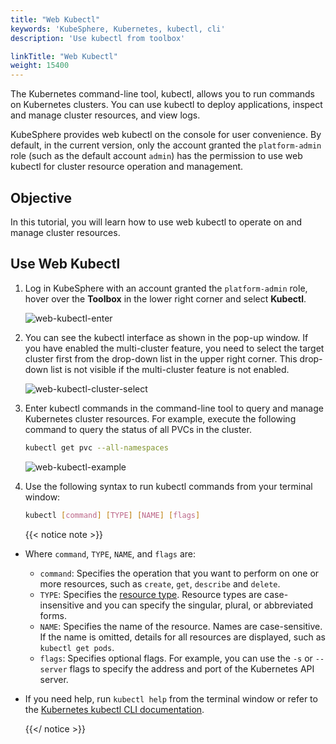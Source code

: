 ```yaml
---
title: "Web Kubectl"
keywords: 'KubeSphere, Kubernetes, kubectl, cli'
description: 'Use kubectl from toolbox'

linkTitle: "Web Kubectl"
weight: 15400
---
```


The Kubernetes command-line tool, kubectl, allows you to run commands on Kubernetes clusters. You can use kubectl to deploy applications, inspect and manage cluster resources, and view logs.

KubeSphere provides web kubectl on the console for user convenience. By default, in the current version, only the account granted the `platform-admin` role (such as the default account `admin`) has the permission to use web kubectl for cluster resource operation and management.

## Objective

In this tutorial, you will learn how to use web kubectl to operate on and manage cluster resources.

## Use Web Kubectl

1. Log in KubeSphere with an account granted the `platform-admin` role, hover over the **Toolbox** in the lower right corner and select **Kubectl**.

    ![web-kubectl-enter](/images/docs/web-kubectl/web-kubectl-enter.png)

2. You can see the kubectl interface as shown in the pop-up window. If you have enabled the multi-cluster feature, you need to select the target cluster first from the drop-down list in the upper right corner. This drop-down list is not visible if the multi-cluster feature is not enabled.

    ![web-kubectl-cluster-select](/images/docs/web-kubectl/web-kubectl-cluster-select.png)

3. Enter kubectl commands in the command-line tool to query and manage Kubernetes cluster resources. For example, execute the following command to query the status of all PVCs in the cluster.

    ```bash
    kubectl get pvc --all-namespaces
    ```

    ![web-kubectl-example](/images/docs/web-kubectl/web-kubectl-example.png)

4. Use the following syntax to run kubectl commands from your terminal window:

    ```bash
    kubectl [command] [TYPE] [NAME] [flags]
    ```

    {{< notice note >}}

- Where `command`, `TYPE`, `NAME`, and `flags` are:
  - `command`: Specifies the operation that you want to perform on one or more resources, such as `create`, `get`, `describe` and `delete`.
  - `TYPE`: Specifies the [resource type](https://kubernetes.io/docs/reference/kubectl/overview/#resource-types). Resource types are case-insensitive and you can specify the singular, plural, or abbreviated forms.
  - `NAME`: Specifies the name of the resource. Names are case-sensitive. If the name is omitted, details for all resources are displayed, such as `kubectl get pods`.
  - `flags`: Specifies optional flags. For example, you can use the `-s` or `--server` flags to specify the address and port of the Kubernetes API server.
- If you need help, run `kubectl help` from the terminal window or refer to the [Kubernetes kubectl CLI documentation](https://kubernetes.io/docs/reference/kubectl/overview/).

    {{</ notice >}}
